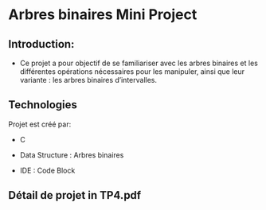 # Arbres binaires Mini Project
## Introduction:

* Ce projet a pour objectif de se familiariser avec les arbres binaires et les différentes opérations nécessaires pour les manipuler, ainsi que leur variante : les arbres binaires d’intervalles.

## Technologies

Projet est créé par:

* C

* Data Structure : Arbres binaires

* IDE : Code Block

## Détail de projet in TP4.pdf

